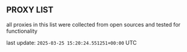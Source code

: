 ## PROXY LIST

all proxies in this list were collected from open sources and tested for functionality

last update: `2025-03-25 15:20:24.551251+00:00` UTC